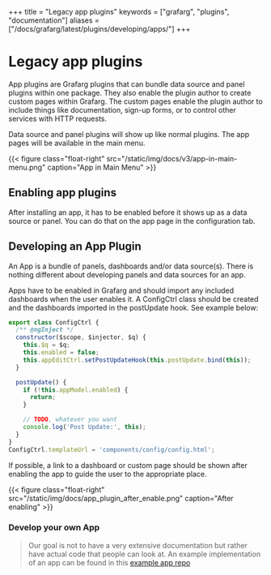 +++
title = "Legacy app plugins"
keywords = ["grafarg", "plugins", "documentation"]
aliases = ["/docs/grafarg/latest/plugins/developing/apps/"]
+++

# Legacy app plugins

App plugins are Grafarg plugins that can bundle data source and panel plugins within one package. They also enable the plugin author to create custom pages within Grafarg. The custom pages enable the plugin author to include things like documentation, sign-up forms, or to control other services with HTTP requests.

Data source and panel plugins will show up like normal plugins. The app pages will be available in the main menu.

{{< figure class="float-right"  src="/static/img/docs/v3/app-in-main-menu.png" caption="App in Main Menu" >}}

## Enabling app plugins

After installing an app, it has to be enabled before it shows up as a data source or panel. You can do that on the app page in the configuration tab.

## Developing an App Plugin

An App is a bundle of panels, dashboards and/or data source(s). There is nothing different about developing panels and data sources for an app.

Apps have to be enabled in Grafarg and should import any included dashboards when the user enables it. A ConfigCtrl class should be created and the dashboards imported in the postUpdate hook. See example below:

```javascript
export class ConfigCtrl {
  /** @ngInject */
  constructor($scope, $injector, $q) {
    this.$q = $q;
    this.enabled = false;
    this.appEditCtrl.setPostUpdateHook(this.postUpdate.bind(this));
  }

  postUpdate() {
    if (!this.appModel.enabled) {
      return;
    }

    // TODO, whatever you want
    console.log('Post Update:', this);
  }
}
ConfigCtrl.templateUrl = 'components/config/config.html';
```

If possible, a link to a dashboard or custom page should be shown after enabling the app to guide the user to the appropriate place.

{{< figure class="float-right"  src="/static/img/docs/app_plugin_after_enable.png" caption="After enabling" >}}

### Develop your own App

> Our goal is not to have a very extensive documentation but rather have actual
> code that people can look at. An example implementation of an app can be found
> in this [example app repo](https://github.com/famarker/simple-app-plugin)
